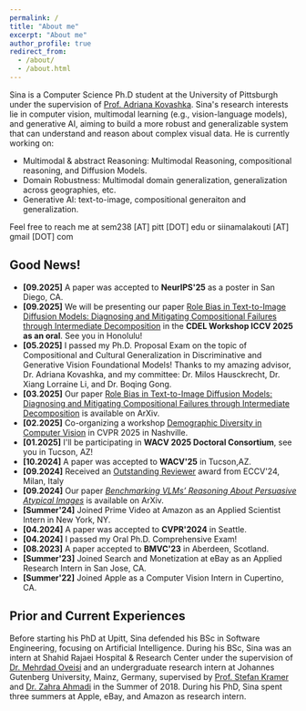 ```yaml
---
permalink: /
title: "About me"
excerpt: "About me"
author_profile: true
redirect_from: 
  - /about/
  - /about.html
---
```

Sina is a Computer Science Ph.D student at the University of Pittsburgh under the supervision of [Prof. Adriana Kovashka](https://people.cs.pitt.edu/~kovashka/). Sina's research interests lie in computer vision, multimodal learning (e.g., vision-language models), and generative AI, aiming to build a more robust and generalizable system that can understand and reason about complex visual data. He is currently working on:

- Multimodal & abstract Reasoning: Multimodal Reasoning, compositional reasoning, and Diffusion Models.
- Domain Robustness: Multimodal domain generalization, generalization across geographies, etc. 
- Generative AI: text-to-image, compositional generaiton and generalization.

Feel free to reach me at sem238 [AT] pitt [DOT] edu or siinamalakouti [AT] gmail [DOT] com   

## Good News!
-  **[09.2025]** A paper was accepted to **NeurIPS'25** as a poster in San Diego, CA. 
-  **[09.2025]** We will be presenting our paper [Role Bias in Text-to-Image Diffusion Models: Diagnosing and Mitigating Compositional Failures through Intermediate Decomposition](https://arxiv.org/abs/2503.10037) in the **CDEL Workshop ICCV 2025 as an oral**. See you in Honolulu!
-  **[05.2025]** I passed my Ph.D. Proposal Exam on the topic of Compositional and Cultural Generalization in Discriminative and Generative Vision Foundational Models! Thanks to my amazing advisor, Dr. Adriana Kovashka, and my committee: Dr. Milos Hausckrecht, Dr. Xiang Lorraine Li, and Dr. Boqing Gong. 
- **[03.2025]** Our paper [Role Bias in Text-to-Image Diffusion Models: Diagnosing and Mitigating Compositional Failures through Intermediate Decomposition](https://arxiv.org/abs/2503.10037) is available on ArXiv. 
-  **[02.2025]** Co-organizing a workshop [Demographic Diversity in Computer Vision](https://sites.google.com/view/cvpr-2025-demodiv/) in CVPR 2025 in Nashville.
-  **[01.2025]** I'll be participating in **WACV 2025 Doctoral Consortium**, see you in Tucson, AZ! 
-  **[10.2024]** A paper was accepted to **WACV'25** in Tucson,AZ.
- **[09.2024]** Received an [Outstanding Reviewer](https://eccv.ecva.net/Conferences/2024/Reviewers#all-outstanding-reviewers) award from ECCV'24, Milan, Italy
- **[09.2024]** Our paper [_Benchmarking VLMs’ Reasoning About Persuasive Atypical Images_](https://arxiv.org/abs/2409.10719) is available on ArXiv.
-  **[Summer'24]** Joined Prime Video at Amazon as an Applied Scientist Intern in New York, NY.
-  **[04.2024]** A paper was accepted to **CVPR'2024** in Seattle.
-  **[04.2024]** I passed my Oral Ph.D. Comprehensive Exam!
-  **[08.2023]**  A paper accepted to **BMVC'23** in Aberdeen, Scotland.
-  **[Summer'23]** Joined Search and Monetization at eBay as an Applied Research Intern in San Jose, CA.
-  **[Summer'22]** Joined Apple as a Computer Vision Intern in Cupertino, CA.

## Prior and Current Experiences
Before starting his PhD at Upitt, Sina defended his BSc in Software Engineering, focusing on Artificial Intelligence. During his BSc, Sina was an intern at Shahid Rajaei Hospital & Research Center under the supervision of [Dr. Mehrdad Oveisi](https://www.cs.ubc.ca/people/mehrdad-oveisi) and an undergraduate research intern at Johannes Gutenberg University, Mainz, Germany, supervised by [Prof. Stefan Kramer](https://www.datamining.informatik.uni-mainz.de/stefan-kramer/) and [Dr. Zahra Ahmadi](https://scholar.google.com/citations?user=QdQRYyAAAAAJ&hl=en) in the Summer of 2018. During his PhD, Sina spent three summers at Apple, eBay, and Amazon as research intern. 
